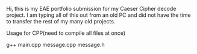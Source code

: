 Hi, this is my EAE portfolio submission for my Caeser Cipher decode project. I am typing all of this out from an old PC and did not have the time to transfer the rest of my many old projects.

Usage for CPP(need to compile all files at once)

g++ main.cpp message.cpp message.h

